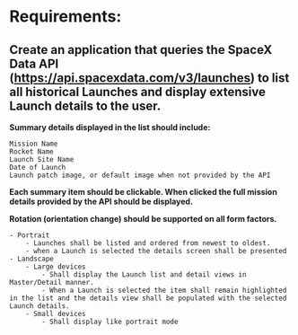 # Requirements:

## Create an application that queries the SpaceX Data API (https://api.spacexdata.com/v3/launches) to list all historical Launches and display extensive Launch details to the user.

**Summary details displayed in the list should include:** 

    Mission Name
    Rocket Name
    Launch Site Name
    Date of Launch
    Launch patch image, or default image when not provided by the API

**Each summary item should be clickable. When clicked the full mission details provided by the API should be displayed.**

**Rotation (orientation change) should be supported on all form factors.**

    - Portrait 
        - Launches shall be listed and ordered from newest to oldest.
        - when a Launch is selected the details screen shall be presented
    - Landscape
        - Large devices 
            - Shall display the Launch list and detail views in Master/Detail manner. 
            - When a Launch is selected the item shall remain highlighted in the list and the details view shall be populated with the selected Launch details.
        - Small devices
            - Shall display like portrait mode
